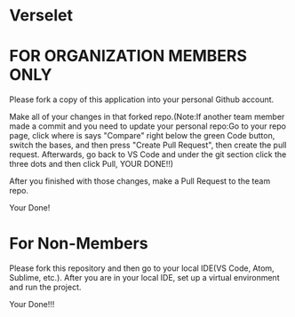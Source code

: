 # Verselet
# FOR ORGANIZATION MEMBERS ONLY
Please fork a copy of this application into your personal Github account.

Make all of your changes in that forked repo.(Note:If another team member made a commit and you need to update your personal repo:Go to your repo page, click where is says "Compare" right below the green Code button, switch the bases, and then press "Create Pull Request", then create the pull request. Afterwards, go back to VS Code and under the git section click the three dots and then click Pull, YOUR DONE!!)

After you finished with those changes, make a Pull Request to the team repo.

Your Done!

# For Non-Members 
Please fork this repository and then go to your local IDE(VS Code, Atom, Sublime, etc.).
After you are in your local IDE, set up a virtual environment and run the project.

Your Done!!!
